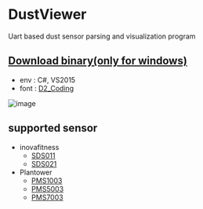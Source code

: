 # DustViewer
Uart based dust sensor parsing and visualization program

## [Download binary(only for windows)](https://github.com/Galch/DustViewerSharp/raw/master/DustSensorViewer/bin/Debug/DustSensorViewer.exe)

- env : C#, VS2015
- font : [D2_Coding](http://dev.naver.com/projects/d2coding/download/11568?filename=D2Coding-Ver1.1-TTC-20151103.zip)

![image](https://cloud.githubusercontent.com/assets/2930125/18542397/a38bf40e-7b65-11e6-9728-b78ce866c52f.png)

## supported sensor
- inovafitness
	- [SDS011](http://aqicn.org/sensor/sds011/)
	- [SDS021](http://aqicn.org/sensor/sds021/jp/)
- Plantower
	- [PMS1003](http://aqicn.org/sensor/pms1003/)
	- [PMS5003](http://aqicn.org/sensor/pms5003-7003/)
	- [PMS7003](http://aqicn.org/sensor/pms5003-7003/)
